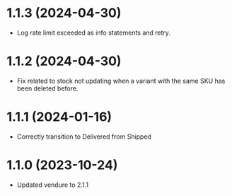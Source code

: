 # 1.1.3 (2024-04-30)

- Log rate limit exceeded as info statements and retry.

# 1.1.2 (2024-04-30)

- Fix related to stock not updating when a variant with the same SKU has been deleted before.

# 1.1.1 (2024-01-16)

- Correctly transition to Delivered from Shipped

# 1.1.0 (2023-10-24)

- Updated vendure to 2.1.1
